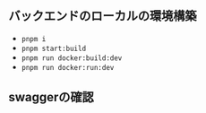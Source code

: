 ## バックエンドのローカルの環境構築

- `pnpm i`
- `pnpm start:build`
- `pnpm run docker:build:dev`
- `pnpm run docker:run:dev`

## swaggerの確認